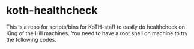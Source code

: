 # koth-healthcheck
This is a repo for scripts/bins for KoTH-staff to easily do healthcheck on King of the Hill machines.
You need to have a root shell on machine to try the following codes.
  
